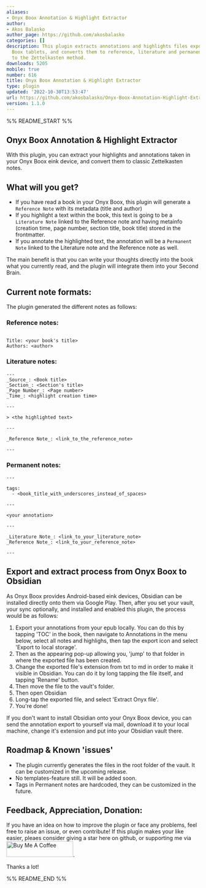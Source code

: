 ```yaml
---
aliases:
- Onyx Boox Annotation & Highlight Extractor
author:
- Akos Balasko
author_page: https://github.com/akosbalasko
categories: []
description: This plugin extracts annotations and highlights files exported from Onyx
  Boox tablets, and converts them to reference, literature and permanent notes fitting
  to the Zettelkasten method.
downloads: 5205
mobile: true
number: 616
title: Onyx Boox Annotation & Highlight Extractor
type: plugin
updated: '2022-10-30T13:53:47'
url: https://github.com/akosbalasko/Onyx-Boox-Annotation-Highlight-Extractor
version: 1.1.0
---
```


%% README_START %%

## Onyx Boox Annotation & Highlight Extractor 

With this plugin, you can extract your highlights and annotations taken in your Onyx Boox eink device, and convert them to classic Zettelkasten notes. 


## What will you get? 

- If you have read a book in your Onyx Boox, this plugin will generate a `Reference Note` with its metadata (title and author)
- If you highlight a text within the book, this text is going to be a `Literature Note` linked to the Reference note and having metainfo (creation time, page number, section title, book title) stored in the frontmatter.
- If you annotate the highlighted text, the annotation will be a `Permanent Note` linked to the Literature note and the Reference note as well. 

The main benefit is that you can write your thoughts directly into the book what you currently read, and the plugin will integrate them into your Second Brain. 

## Current note formats:

The plugin generated the different notes as follows: 

### Reference notes: 

```

Title: <your book's title>
Authors: <author>

```

### Literature notes:
```
---
_Source_: <Book title>
_Section_: <Section's title>
_Page Number_: <Page number>
_Time_: <highlight creation time>

---

> <the highlighted text>

---

_Reference Note_: <link_to_the_reference_note>

---
```



### Permanent notes: 

```
---

tags: 
  - <book_title_with_underscores_instead_of_spaces>

---

<your annotation>

---

_Literature Note_: <link_to_your_literature_note>
_Reference Note_: <link_to_your_reference_note>

---
```
## Export and extract process from Onyx Boox to Obsidian 

As Onyx Boox provides Android-based eink devices, Obsidian can be installed directly onto them via Google Play. Then, after you set your vault, your sync optionally, and installed and enabled this plugin, the process would be as follows:

1. Export your annotations from your epub locally. You can do this by tapping 'TOC' in the book, then navigate to Annotations in the menu below, select all notes and highlighs, then tap the export icon and select 'Export to local storage'.
2. Then as the appearing pop-up allowing you, 'jump' to that folder in where the exported file has been created. 
3. Change the exported file's extension from txt to md in order to make it visible in Obsidian. You can do it by long tapping the file itself, and tapping 'Rename' button. 
4. Then move the file to the vault's folder. 
5. Then open Obsidian
6. Long-tap the exported file, and select 'Extract Onyx file'.
7. You're done!

If you don't want to install Obsidian onto your Onyx Boox device, you can send the annotation export to yourself via mail, download it to your local machine, change it's extension and put into your Obsidian vault there. 

## Roadmap & Known 'issues'

- The plugin currently generates the files in the root folder of the vault. It can be customized in the upcoming release. 
- No templates-feature still. It will be added soon.
- Tags in Permanent notes are hardcoded, they can be customized in the future.

## Feedback, Appreciation, Donation:
If you have an idea on how to improve the plugin or face any problems, feel free to raise an issue, or even contribute!
If this plugin makes your like easier, pleaes consider giving a star here on github, or supporting me via <a href="https://www.buymeacoffee.com/akosbalasko" target="_blank"><img src="https://cdn.buymeacoffee.com/buttons/default-yellow.png" alt="Buy Me A Coffee" height="41" width="174"></a>.

Thanks a lot! 


%% README_END %%
